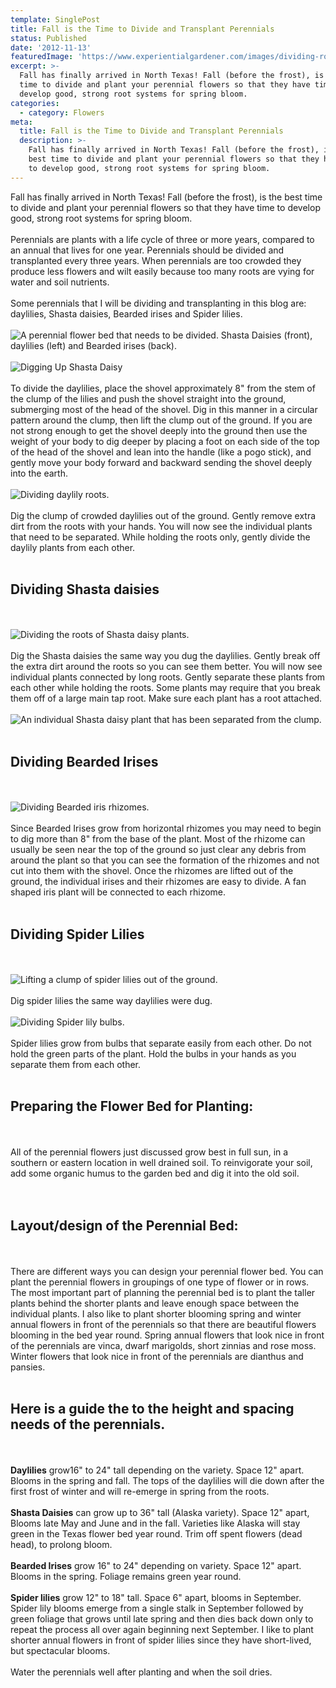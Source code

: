 ```yaml
---
template: SinglePost
title: Fall is the Time to Divide and Transplant Perennials
status: Published
date: '2012-11-13'
featuredImage: 'https://www.experientialgardener.com/images/dividing-roots-of-shasta-daisies.jpg'
excerpt: >-
  Fall has finally arrived in North Texas! Fall (before the frost), is the best
  time to divide and plant your perennial flowers so that they have time to
  develop good, strong root systems for spring bloom.
categories:
  - category: Flowers
meta:
  title: Fall is the Time to Divide and Transplant Perennials
  description: >-
    Fall has finally arrived in North Texas! Fall (before the frost), is the
    best time to divide and plant your perennial flowers so that they have time
    to develop good, strong root systems for spring bloom.
---
```

Fall has finally arrived in North Texas! Fall (before the frost), is the best time to divide and plant your perennial flowers so that they have time to develop good, strong root systems for spring bloom.
<br><br>
Perennials are plants with a life cycle of three or more years, compared to an annual that lives for one year. Perennials should be divided and transplanted every three years. When perennials are too crowded they produce less flowers and wilt easily because too many roots are vying for water and soil nutrients.
<br><br>
Some perennials that I will be dividing and transplanting in this blog are: daylilies, Shasta daisies, Bearded irises and Spider lilies.
<br><br>
![A perennial flower bed that needs to be divided. Shasta Daisies (front), daylilies (left) and Bearded irises (back). ](/images/shasta-daisies-front-bearded-dragons-back.jpg "A perennial flower bed that needs to be divided. Shasta Daisies (front), daylilies (left) and Bearded irises (back). ")
<br><br>
![Digging Up Shasta Daisy](/images/digging-up-shastal-daisy.jpg "Digging Up Shasta Daisy")
<br><br>
To divide the daylilies, place the shovel approximately 8" from the stem of the clump of the lilies and push the shovel straight into the ground, submerging most of the head of the shovel. Dig in this manner in a circular pattern around the clump, then lift the clump out of the ground. If you are not strong enough to get the shovel deeply into the ground then use the weight of your body to dig deeper by placing a foot on each side of the top of the head of the shovel and lean into the handle (like a pogo stick), and gently move your body forward and backward sending the shovel deeply into the earth.
<br><br>
![Dividing daylily roots.](/images/holding-shasta-daisies-by-roots.jpg "Dividing daylily roots.")
<br><br>
Dig the clump of crowded daylilies out of the ground. Gently remove extra dirt from the roots with your hands. You will now see the individual plants that need to be separated. While holding the roots only, gently divide the daylily plants from each other.
<br><br>
## Dividing Shasta daisies
<br><br>
![Dividing the roots of Shasta daisy plants.](/images/dividing-roots-of-shasta-daisies.jpg "Dividing the roots of Shasta daisy plants.")
<br><br>
Dig the Shasta daisies the same way you dug the daylilies. Gently break off the extra dirt around the roots so you can see them better. You will now see individual plants connected by long roots. Gently separate these plants from each other while holding the roots. Some plants may require that you break them off of a large main tap root. Make sure each plant has a root attached.
<br><br>
![An individual Shasta daisy plant that has been separated from the clump.](/images/separating-individual-shasta-daisy.jpg "An individual Shasta daisy plant that has been separated from the clump.")
<br><br>
## Dividing Bearded Irises
<br><br>
![Dividing Bearded iris rhizomes.](/images/dividing-bearded-iris.jpg "Dividing Bearded iris rhizomes.")
<br><br>
Since Bearded Irises grow from horizontal rhizomes you may need to begin to dig more than 8" from the base of the plant. Most of the rhizome can usually be seen near the top of the ground so just clear any debris from around the plant so that you can see the formation of the rhizomes and not cut into them with the shovel. Once the rhizomes are lifted out of the ground, the individual irises and their rhizomes are easy to divide. A fan shaped iris plant will be connected to each rhizome.
<br><br>
## Dividing Spider Lilies
<br><br>
![Lifting a clump of spider lilies out of the ground.](/images/dividing-spider-lillies.jpg "Lifting a clump of spider lilies out of the ground.")
<br><br>
Dig spider lilies the same way daylilies were dug.
<br><br>
![Dividing Spider lily bulbs.](/images/dividing-spider-lilly-bulbs.jpg "Dividing Spider lily bulbs.")
<br><br>
Spider lilies grow from bulbs that separate easily from each other. Do not hold the green parts of the plant. Hold the bulbs in your hands as you separate them from each other.
<br><br>
## Preparing the Flower Bed for Planting:
<br><br>
All of the perennial flowers just discussed grow best in full sun, in a southern or eastern location in well drained soil. To reinvigorate your soil, add some organic humus to the garden bed and dig it into the old soil.  
<br><br>
## Layout/design of the Perennial Bed:
<br><br>
There are different ways you can design your perennial flower bed. You can plant the perennial flowers in groupings of one type of flower or in rows. The most important part of planning the perennial bed is to plant the taller plants behind the shorter plants and leave enough space between the individual plants. I also like to plant shorter blooming spring and winter annual flowers in front of the perennials so that there are beautiful flowers blooming in the bed year round. Spring annual flowers that look nice in front of the perennials are vinca, dwarf marigolds, short zinnias and rose moss. Winter flowers that look nice in front of the perennials are dianthus and pansies. 
<br><br>
## Here is a guide the to the height and spacing needs of the perennials.
<br><br>
**Daylilies** grow16" to 24" tall depending on the variety. Space 12" apart. Blooms in the spring and fall. The tops of the daylilies will die down after the first frost of winter and will re-emerge in spring from the roots.
<br><br>
**Shasta Daisies** can grow up to 36" tall (Alaska variety).  Space 12" apart, Blooms late May and June and in the fall. Varieties like Alaska will stay green in the Texas flower bed year round. Trim off spent flowers (dead head), to prolong bloom. 
<br><br>
**Bearded Irises** grow 16" to 24" depending on variety. Space 12" apart. Blooms in the spring. Foliage remains green year round.
<br><br>
**Spider lilies** grow 12" to 18" tall. Space 6" apart, blooms in September. Spider lily blooms emerge from a single stalk in September followed by green foliage that grows until late spring and then dies back down only to repeat the process all over again beginning next September. I like to plant shorter annual flowers in front of spider lilies since they have short-lived, but spectacular blooms.
<br><br>
Water the perennials well after planting and when the soil dries.